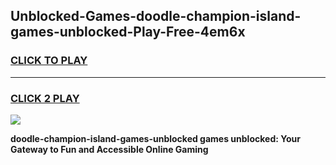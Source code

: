 
## Unblocked-Games-doodle-champion-island-games-unblocked-Play-Free-4em6x
<h3>
<a href="https://premium76.site?title=doodle-champion-island-games-unblocked&ref=22A">CLICK TO PLAY</a></h3>
<hr>

<h3>
<a href="https://premium76.site?title=doodle-champion-island-games-unblocked&ref=22A">CLICK 2 PLAY</a>
  
</h3>

<a href="https://premium76.site?title=doodle-champion-island-games-unblocked&ref=22A"><img src="https://clearcache.store/games.png"></a>


**doodle-champion-island-games-unblocked games unblocked: Your Gateway to Fun and Accessible Online Gaming**
